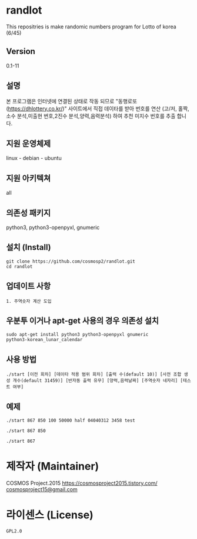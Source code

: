# randlot

This repositries is make randomic numbers program for Lotto of korea (6/45)

## Version

0.1-11

## 설명

본 프로그램은 인터넷에 연결된 상태로 작동 되므로 "동행로또(https://dhlottery.co.kr/)" 사이트에서 직접 데이타를 받아 번호를 연산 (고/저, 홀짝,소수 분석,미출현 번호,2진수 분석,양력,음력분석) 하여 추천 미지수 번호를 추출 합니다.

## 지원 운영체제

linux - debian - ubuntu

## 지원 아키텍쳐

all

## 의존성 패키지

python3, python3-openpyxl, gnumeric

## 설치 (Install)

	git clone https://github.com/cosmosp2/randlot.git
	cd randlot
	
## 업데이트 사항 

	1. 주역숫자 계산 도입

## 우분투 이거나 apt-get 사용의 경우 의존성 설치

	sudo apt-get install python3 python3-openpyxl gnumeric
	python3-korean_lunar_calendar

## 사용 방법

	./start [이전 회차] [데이타 적용 범위 회차] [출력 수(default 10)] [사전 조합 생성 개수(default 31459)] [반자동 출력 유무] [양력,음력날짜] [주역숫자 네자리] [테스트 여부]

## 예제

	./start 867 850 100 50000 half 04040312 3458 test

	./start 867 850

	./start 867

# 제작자 (Maintainer)

  COSMOS Project.2015
  https://cosmosproject2015.tistory.com/
  cosmosproject15@gmail.com

# 라이센스 (License)

	GPL2.0


